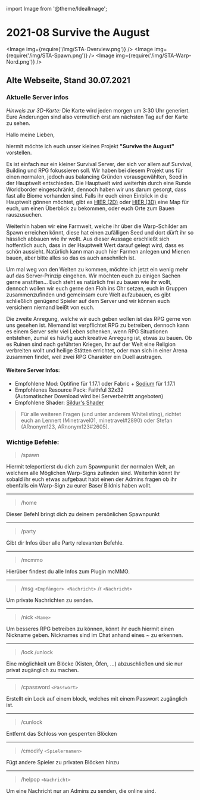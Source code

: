 import Image from '@theme/IdealImage';

# 2021-08 Survive the August

<Image img={require('/img/STA-Overview.png')} />
<Image img={require('/img/STA-Spawn.png')} />
<Image img={require('/img/STA-Warp-Nord.png')} />

## Alte Webseite, Stand 30.07.2021

### Aktuelle Server infos

_Hinweis zur 3D-Karte:_ Die Karte wird jeden morgen um 3:30 Uhr generiert. Eure Änderungen sind also vermutlich erst am nächsten Tag auf der Karte zu sehen.

Hallo meine Lieben,

hiermit möchte ich euch unser kleines Projekt **"Survive the August"** vorstellen.

Es ist einfach nur ein kleiner Survival Server, der sich vor allem auf Survival, Building und RPG fokussieren soll. Wir haben bei diesem Projekt uns für einen normalen, jedoch aus balancing Gründen vorausgewählten, Seed in der Hauptwelt entschieden. Die Hauptwelt wird weiterhin durch eine Runde Worldborder eingeschränkt, dennoch haben wir uns darum gesorgt, dass fast alle Biome vorhanden sind. Falls ihr euch einen Einblick in die Hauptwelt gönnen möchtet, gibt es [HIER (2D)](https://map.sta.sglorch.de/) oder [HIER (3D)](https://maps.server.sglorch.de/sta/) eine Map für euch, um einen Überblick zu bekommen, oder euch Orte zum Bauen rauszusuchen.

Weiterhin haben wir eine Farmwelt, welche ihr über die Warp-Schilder am Spawn erreichen könnt, diese hat einen zufälligen Seed und dort dürft ihr so hässlich abbauen wie ihr wollt.  Aus dieser Aussage erschließt sich hoffentlich auch, dass in der Hauptwelt Wert darauf gelegt wird, dass es schön aussieht. Natürlich kann man auch hier Farmen anlegen und Mienen bauen, aber bitte alles so das es auch ansehnlich ist.

Um mal weg von den Welten zu kommen, möchte ich jetzt ein wenig mehr auf das Server-Prinzip eingehen. Wir möchten euch zu einigen Sachen gerne anstiften... 
Euch steht es natürlich frei zu bauen wie ihr wollt, dennoch wollen wir euch gerne den Floh ins Ohr setzen, euch in Gruppen zusammenzufinden und gemeinsam eure Welt aufzubauen, es gibt schließlich genügend Spieler auf dem Server und wir können euch versichern niemand beißt von euch.

Die zweite Anregung, welche wir euch geben wollen ist das RPG gerne von uns gesehen ist. Niemand ist verpflichtet RPG zu betreiben, dennoch kann es einem Server sehr viel Leben schenken, wenn RPG Situationen entstehen, zumal es häufig auch kreative Anregung ist, etwas zu bauen. Ob es Ruinen sind nach geführten Kriegen, Ihr auf der Welt eine Religion verbreiten wollt und heilige Stätten errichtet, oder man sich in einer Arena zusammen findet, weil zwei RPG Charakter ein Duell austragen.

#### Weitere Server Infos:

* Empfohlene Mod: Optifine für 1.17.1 oder Fabric + [Sodium](https://github.com/CaffeineMC/sodium-fabric/releases) für 1.17.1
* Empfohlenes Resource Pack: Faithful 32x32 <br /> (Automatischer Download wird bei Serverbeitritt angeboten)
* Empfohlene Shader: [Sildur's Shader](https://sildurs-shaders.github.io/downloads/)

> Für alle weiteren Fragen (und unter anderem Whitelisting), richtet euch an Lennert (Minetravel01, minetravel#2890) oder Stefan (ARnonym123, ARnonym123#2605).

### Wichtige Befehle:

>	/spawn

Hiermit teleportierst du dich zum Spawnpunkt der normalen Welt, an welchem alle Möglichen Warp-Signs zufinden sind.
Weiterhin könnt Ihr sobald ihr euch etwas aufgebaut habt einen der Admins fragen ob ihr ebenfalls ein Warp-Sign zu eurer Base/ Bildnis haben wollt.

---

>	/home

Dieser Befehl bringt dich zu deinem persönlichen Spawnpunkt

---

>	/party

Gibt dir Infos über alle Party relevanten Befehle.

---

>	/mcmmo
	
Hierüber findest du alle Infos zum Plugin mcMMO.

---

>	/msg `<Empfänger> <Nachricht>`
>	/r `<Nachricht>`
	
Um private Nachrichten zu senden.

---

>	/nick `<Name>`

Um besseres RPG betreiben zu können, könnt ihr euch hiermit einen Nickname geben. Nicknames sind im Chat anhand eines ~ zu erkennen.

---

>	/lock
>	/unlock

Eine möglichkeit um Blöcke (Kisten, Öfen, ...) abzuschließen und sie nur privat zugänglich zu machen.

---

>	/cpassword `<Passwort>`

Erstellt ein Lock auf einem block, welches mit einem Passwort zugänglich ist.

---

>	/cunlock

Entfernt das Schloss von gesperrten Blöcken

---

>	/cmodify `<Spielernamen>`

Fügt andere Spieler zu privaten Blöcken hinzu

---

>	/helpop `<Nachricht>`

Um eine Nachricht nur an Admins zu senden, die online sind.

